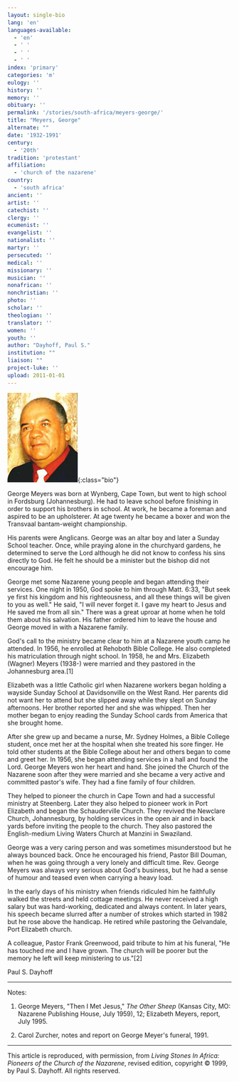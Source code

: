 ```yaml
---
layout: single-bio
lang: 'en'
languages-available:
  - 'en'
  - ' '
  - ' '
  - ' '
index: 'primary'
categories: 'm'
eulogy: ''
history: ''
memory: ''
obituary: ''
permalink: '/stories/south-africa/meyers-george/'
title: "Meyers, George"
alternate: ""
date: '1932-1991'
century:
  - '20th'
tradition: 'protestant'
affiliation:
  - 'church of the nazarene'
country:
  - 'south africa'
ancient: ''
artist: ''
catechist: ''
clergy: ''
ecumenist: ''
evangelist: ''
nationalist: ''
martyr: ''
persecuted: ''
medical: ''
missionary: ''
musician: ''
nonafrican: ''
nonchristian: ''
photo: ''
scholar: ''
theologian: ''
translator: ''
women: ''
youth: ''
author: "Dayhoff, Paul S."
institution: ""
liaison: ""
project-luke: ''
upload: 2011-01-01
---
```


![George Meyers](/images/bio-pics/southafrica/meyers-george/meyers_george.jpg){:class="bio"}

George Meyers was born at Wynberg, Cape Town, but went to high school in Fordsburg (Johannesburg).  He had to leave school before finishing in order to support his brothers in school.  At work, he became a foreman and aspired to be an upholsterer.  At age twenty he became a boxer and won the Transvaal bantam-weight championship.

His parents were Anglicans.  George was an altar boy and later a Sunday School teacher.  Once, while praying alone in the churchyard gardens, he determined to serve the Lord although he did not know to confess his sins directly to God.  He felt he should be a minister but the bishop did not encourage him.

George met some Nazarene young people and began attending their services.  One night in 1950, God spoke to him through Matt. 6:33, "But seek ye first his kingdom and his righteousness, and all these things will be given to you as well."  He said, "I will never forget it.  I gave my heart to Jesus and He saved me from all sin."  There was a great uproar at home when he told them about his salvation.  His father ordered him to leave the house and George moved in with a Nazarene family.

God's call to the ministry became clear to him at a Nazarene youth camp he attended.  In 1956, he enrolled at Rehoboth Bible College.  He also completed his matriculation through night school.  In 1958, he and Mrs. Elizabeth (Wagner) Meyers (1938-) were married and they pastored in the Johannesburg area.[1]

Elizabeth was a little Catholic girl when Nazarene workers began holding a wayside Sunday School at Davidsonville on the West Rand.  Her parents did not want her to attend but she slipped away while they slept on Sunday afternoons.  Her brother  reported her and she was whipped.  Then her mother began to enjoy reading the Sunday School cards from America that she brought home.

After she grew up and became a nurse, Mr. Sydney Holmes, a Bible College student, once met her at the hospital when she treated his sore finger.  He told other students at the Bible College about her and others began to come and greet her.  In 1956, she began attending services in a hall and found the Lord.  George Meyers won her heart and hand.  She joined the Church of the Nazarene soon after they were married and she became a very active and committed pastor's wife.  They had a fine family of four children.

They helped to pioneer the church in Cape Town and had a successful ministry at Steenberg.  Later they also helped to pioneer work in Port Elizabeth and began the Schauderville Church.  They revived the Newclare Church, Johannesburg, by holding services in the open air and in back yards before inviting the people to the church.  They also pastored the English-medium Living Waters Church at Manzini in Swaziland.

George was a very caring person and was sometimes misunderstood but he always bounced back.  Once he encouraged his friend, Pastor Bill Douman, when he was going through a very lonely and difficult time.  Rev. George Meyers was always very serious about God's business, but he had a sense of humour and teased even when carrying a heavy load.

In the early days of his ministry when friends ridiculed him he faithfully walked the streets and held cottage meetings.  He never received a high salary but was hard-working, dedicated and always content.  In later years, his speech became slurred after a number of strokes which started in 1982 but he rose above the handicap.  He retired while pastoring the Gelvandale, Port Elizabeth church.

A colleague, Pastor Frank Greenwood, paid tribute to him at his funeral, "He has touched me and I have grown.  The church will be poorer but the memory he left will keep ministering to us."[2]

Paul S. Dayhoff

---

Notes:

1. George Meyers, "Then I Met Jesus," *The Other Sheep* (Kansas City, MO: Nazarene Publishing House, July 1959), 12;  Elizabeth Meyers, report, July 1995.

2. Carol Zurcher, notes and report on George Meyer's funeral, 1991.

---

This article is reproduced, with permission, from *Living Stones In Africa: Pioneers of the Church of the Nazarene*, revised edition, copyright &copy; 1999, by Paul S. Dayhoff.  All rights reserved.